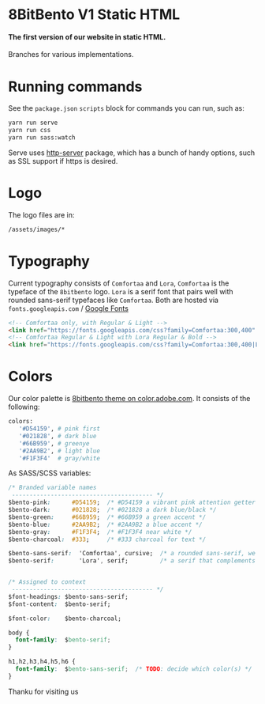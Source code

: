 # 8BitBento V1 Static HTML

<h4>The first version of our website in static HTML.</h4>  Branches for various implementations.

# Running commands

See the `package.json` `scripts` block for commands you can run, such as:

```bash
yarn run serve
yarn run css
yarn run sass:watch
```

Serve uses [http-server](https://github.com/indexzero/http-server) package, which has a bunch of
handy options, such as SSL support if https is desired.  


# Logo

The logo files are in:

```bash
/assets/images/*
```

# Typography

Current typography consists of `Comfortaa` and `Lora`, `Comfortaa` is the typeface of the `8bitbento` logo.
`Lora` is a serif font that pairs well with rounded sans-serif typefaces like `Comfortaa`.  Both are hosted
via `fonts.googleapis.com` / [Google Fonts](https://fonts.google.com/)


```html
<!-- Comfortaa only, with Regular & Light -->
<link href="https://fonts.googleapis.com/css?family=Comfortaa:300,400" rel="stylesheet">
<!-- Comfortaa Regular & Light with Lora Regular & Bold -->
<link href="https://fonts.googleapis.com/css?family=Comfortaa:300,400|Lora:400,700" rel="stylesheet">
```

# Colors

Our color palette is [8bitbento theme on color.adobe.com](https://color.adobe.com/cloud/aHR0cHM6Ly9jYy1hcGktYXNzZXRzLmFkb2JlLmlv/library/ef4c40c0-c8f1-4d58-8017-b8dc3b2842af/theme/6f47a2ad-6267-417d-b55d-4ccbd3d8a46f/).  It consists of the following:

```bash
colors:
   '#D54159', # pink first
   '#021828', # dark blue
   '#66B959', # greenye
   '#2AA9B2', # light blue
   '#F1F3F4'  # gray/white
```

As SASS/SCSS variables:

```css
/* Branded variable names
 ---------------------------------------- */
$bento-pink:      #D54159;  /* #D54159 a vibrant pink attention getter */
$bento-dark:      #021828;  /* #021828 a dark blue/black */
$bento-green:     #66B959;  /* #66B959 a green accent */
$bento-blue:      #2AA9B2;  /* #2AA9B2 a blue accent */
$bento-gray:      #F1F3F4;  /* #F1F3F4 near white */
$bento-charcoal:  #333;     /* #333 charcoal for text */

$bento-sans-serif:  'Comfortaa', cursive;  /* a rounded sans-serif, we may want specific fallbacks */
$bento-serif:       'Lora', serif;         /* a serif that complements rounded sans-serifs well */


/* Assigned to context
 ---------------------------------------- */
$font-headings: $bento-sans-serif;
$font-content:  $bento-serif;

$font-color:    $bento-charcoal;

body {
  font-family:  $bento-serif;
}

h1,h2,h3,h4,h5,h6 {
  font-family:  $bento-sans-serif;  /* TODO: decide which color(s) */
}

```
<p>Thanku for visiting us</p>
